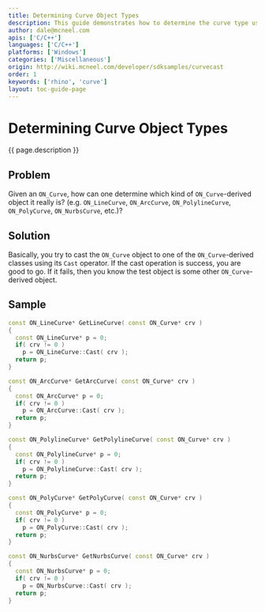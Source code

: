 ```yaml
---
title: Determining Curve Object Types
description: This guide demonstrates how to determine the curve type using C/C++.
author: dale@mcneel.com
apis: ['C/C++']
languages: ['C/C++']
platforms: ['Windows']
categories: ['Miscellaneous']
origin: http://wiki.mcneel.com/developer/sdksamples/curvecast
order: 1
keywords: ['rhino', 'curve']
layout: toc-guide-page
---
```


# Determining Curve Object Types

{{ page.description }}

## Problem

Given an `ON_Curve`, how can one determine which kind of `ON_Curve`-derived object it really is?  (e.g. `ON_LineCurve`, `ON_ArcCurve`, `ON_PolylineCurve`, `ON_PolyCurve`, `ON_NurbsCurve`, etc.)?

## Solution

Basically, you try to cast the `ON_Curve` object to one of the `ON_Curve`-derived classes using its `Cast` operator.  If the cast operation is success, you are good to go.  If it fails, then you know the test object is some other `ON_Curve`-derived object.

## Sample

```cpp
const ON_LineCurve* GetLineCurve( const ON_Curve* crv )
{
  const ON_LineCurve* p = 0;
  if( crv != 0 )
    p = ON_LineCurve::Cast( crv );
  return p;
}

const ON_ArcCurve* GetArcCurve( const ON_Curve* crv )
{
  const ON_ArcCurve* p = 0;
  if( crv != 0 )
    p = ON_ArcCurve::Cast( crv );
  return p;
}

const ON_PolylineCurve* GetPolylineCurve( const ON_Curve* crv )
{
  const ON_PolylineCurve* p = 0;
  if( crv != 0 )
    p = ON_PolylineCurve::Cast( crv );
  return p;
}

const ON_PolyCurve* GetPolyCurve( const ON_Curve* crv )
{
  const ON_PolyCurve* p = 0;
  if( crv != 0 )
    p = ON_PolyCurve::Cast( crv );
  return p;
}

const ON_NurbsCurve* GetNurbsCurve( const ON_Curve* crv )
{
  const ON_NurbsCurve* p = 0;
  if( crv != 0 )
    p = ON_NurbsCurve::Cast( crv );
  return p;
}
```
